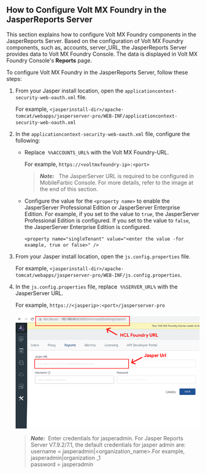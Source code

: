                          
How to Configure Volt MX Foundry in the JasperReports Server
-----------------------------------------------------------

This section explains how to configure Volt MX Foundry components in the JasperReports Server. Based on the configuration of Volt MX Foundry components, such as, accounts, server\_URL, the JasperReports Server provides data to Volt MX Foundry Console. The data is displayed in Volt MX Foundry Console's **Reports** page.

To configure Volt MX Foundry in the JasperReports Server, follow these steps:

1.  From your Jasper install location, open the `applicationcontext-security-web-oauth.xml` file.
    
    For example, `<jasperinstall-dir>/apache-tomcat/webapps/jasperserver-pro/WEB-INF/applicationcontext-security-web-oauth.xml`
    
2.  In the `applicationcontext-security-web-oauth.xml` file, configure the following:
    
    *   Replace  `%%ACCOUNTS_URL%` with the Volt MX Foundry-URL.
        
        For example, `https://<voltmxfoundry-ip>:<port>`
        
        > **_Note:_**   The JasperServer URL is required to be configured in MobileFarbic Console. For more details, refer to the image at the end of this section.
        
    *   Configure the value for the `<property name>` to enable the JasperServer Professional Edition or JasperServer Enterprise Edition. For example, if you set to the value to `true`, the JasperServer Professional Edition is configured. If you set to the value to `false`, the JasperServer Enterprise Edition is configured.
        
        ```
        <property name="singleTenant" value="<enter the value -for example, true or false>" />
        ```  

3.  From your Jasper install location, open the `js.config.properties` file.
    
    For example, `<jasperinstall-dir>/apache-tomcat/webapps/jasperserver-pro/WEB-INF/js.config.properties`.
    
4.  In the `js.config.properties` file, replace  `%%SERVER_URL%` with the JasperServer URL.  
    
    For example, `https://<jasperip>:<port>/jasperserver-pro`
    
    ![](Resources/Images/JasperURL_658x412.png)
    
    > **_Note:_**  Enter credentials for jasperadmin. For Jasper Reports Server V7.9.2/7.1, the default credentials for jasper admin are: <br>
    username = jasperadmin|&lt;organization_name&gt;.For example, jasperadmin|organization _1 <br>
    password = jasperadmin

      
    